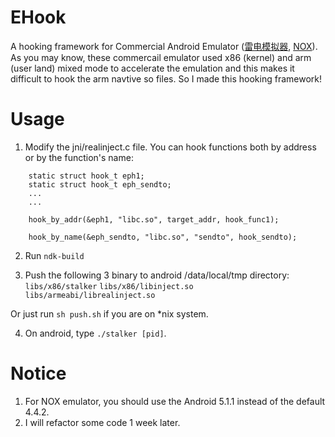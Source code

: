 # EHook

A hooking framework for Commercial Android Emulator ([雷电模拟器](http://www.ldmnq.com/), [NOX](https://jp.bignox.com/)).
As you may know, these commercail emulator used x86 (kernel) and arm (user land) mixed mode to accelerate the emulation and this makes it difficult to hook the arm navtive so files. So I made this hooking framework!


# Usage

1. Modify the jni/realinject.c file. You can hook functions both by address or by the function's name:

```
    static struct hook_t eph1;
    static struct hook_t eph_sendto;
    ...
    ...
    
    hook_by_addr(&eph1, "libc.so", target_addr, hook_func1);
    
    hook_by_name(&eph_sendto, "libc.so", "sendto", hook_sendto);
```
    
2. Run `ndk-build`

3. Push the following 3 binary to android /data/local/tmp directory: 
    `libs/x86/stalker` 
    `libs/x86/libinject.so`
    `libs/armeabi/librealinject.so`

Or just run `sh push.sh` if you are on *nix system.

4. On android, type `./stalker [pid]`.

# Notice
1. For NOX emulator, you should use the Android 5.1.1 instead of the default 4.4.2.
2. I will refactor some code 1 week later.
